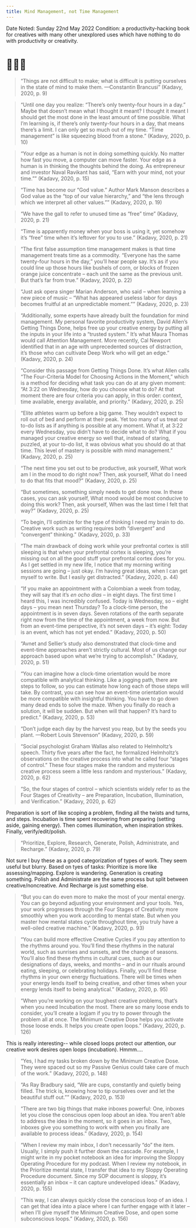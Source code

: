 ```yaml
---
title: Mind Management, not Time Management
---
```


Date Noted: Sunday 22nd May 2022
Condition: a productivity-hacking book for creatives with many other unexplored uses which have nothing to do with productivity or creativity.

# 🌱📖🌙

>“Things are not difficult to make; what is difficult is putting ourselves in the state of mind to make them. —Constantin Brancusi” (Kadavy, 2020, p. 9)

>“Until one day you realize: “There’s only twenty-four hours in a day.” Maybe that doesn’t mean what I thought it meant? I thought it meant I should get the most done in the least amount of time possible. What I’m learning is, if there’s only twenty-four hours in a day, that means there’s a limit. I can only get so much out of my time. “Time management” is like squeezing blood from a stone.” (Kadavy, 2020, p. 10)

>“Your edge as a human is not in doing something quickly. No matter how fast you move, a computer can move faster. Your edge as a human is in thinking the thoughts behind the doing. As entrepreneur and investor Naval Ravikant has said, “Earn with your mind, not your time.”” (Kadavy, 2020, p. 15)

>“Time has become our “God value.” Author Mark Manson describes a God value as the “top of our value hierarchy,” and “the lens through which we interpret all other values.”” (Kadavy, 2020, p. 19)

>“We have the gall to refer to unused time as “free” time” (Kadavy, 2020, p. 21)

>“Time is apparently money when your boss is using it, yet somehow it’s “free” time when it’s leftover for you to use.” (Kadavy, 2020, p. 21)

>“The first false assumption time management makes is that time management treats time as a commodity. “Everyone has the same twenty-four hours in the day,” you’ll hear people say. It’s as if you could line up those hours like bushels of corn, or blocks of frozen orange juice concentrate – each unit the same as the previous unit. But that’s far from true.” (Kadavy, 2020, p. 22)

>“Just ask opera singer Marian Anderson, who said – when learning a new piece of music – “What has appeared useless labor for days becomes fruitful at an unpredictable moment.”” (Kadavy, 2020, p. 23)

>“Additionally, some experts have already built the foundation for mind management. My personal favorite productivity system, David Allen’s Getting Things Done, helps free up your creative energy by putting all the inputs in your life into a “trusted system.” It’s what Maura Thomas would call Attention Management. More recently, Cal Newport identified that in an age with unprecedented sources of distraction, it’s those who can cultivate Deep Work who will get an edge.” (Kadavy, 2020, p. 24)

>“Consider this passage from Getting Things Done. It’s what Allen calls “The Four-Criteria Model for Choosing Actions in the Moment,” which is a method for deciding what task you can do at any given moment: “At 3:22 on Wednesday, how do you choose what to do? At that moment there are four criteria you can apply, in this order: context, time available, energy available, and priority.” (Kadavy, 2020, p. 25)

>“Elite athletes warm up before a big game. They wouldn’t expect to roll out of bed and perform at their peak. Yet too many of us treat our to-do lists as if anything is possible at any moment. What if, at 3:22 every Wednesday, you didn’t have to decide what to do? What if you managed your creative energy so well that, instead of staring, puzzled, at your to-do list, it was obvious what you should do at that time. This level of mastery is possible with mind management.” (Kadavy, 2020, p. 25)

>“The next time you set out to be productive, ask yourself, What work am I in the mood to do right now? Then, ask yourself, What do I need to do that fits that mood?” (Kadavy, 2020, p. 25)

>“But sometimes, something simply needs to get done now. In these cases, you can ask yourself, What mood would be most conducive to doing this work? Then, ask yourself, When was the last time I felt that way?” (Kadavy, 2020, p. 25)

>“To begin, I’ll optimize for the type of thinking I need my brain to do. Creative work such as writing requires both “divergent” and “convergent” thinking.” (Kadavy, 2020, p. 33)

>“The main drawback of doing work while your prefrontal cortex is still sleeping is that when your prefrontal cortex is sleeping, you’re missing out on all the good stuff your prefrontal cortex does for you. As I get settled in my new life, I notice that my morning writing sessions are going – just okay. I’m having great ideas, when I can get myself to write. But I easily get distracted.” (Kadavy, 2020, p. 44)

>“If you make an appointment with a Colombian a week from today, they will say that it’s *en ocho dias* – in eight days. The first time I heard this, I was incredibly confused. Today is Wednesday, so – eight days – you mean next Thursday? To a clock-time person, the appointment is in seven days. Seven rotations of the earth separate right now from the time of the appointment, a week from now. But from an event-time perspective, it’s not seven days – it’s eight: Today is an event, which has not yet ended.” (Kadavy, 2020, p. 50)

>“Avnet and Sellier’s study also demonstrated that clock-time and event-time approaches aren’t strictly cultural. Most of us change our approach based upon what we’re trying to accomplish.” (Kadavy, 2020, p. 51)

>“You can imagine how a clock-time orientation would be more compatible with analytical thinking. Like a jogging path, there are steps to follow, so you can estimate how long each of those steps will take. By contrast, you can see how an event-time orientation would be more compatible with insightful thinking. You have to go down many dead ends to solve the maze. When you finally do reach a solution, it will be sudden. But when will that happen? It’s hard to predict.” (Kadavy, 2020, p. 53)

>“Don’t judge each day by the harvest you reap, but by the seeds you plant. —Robert Louis Stevenson” (Kadavy, 2020, p. 59)

>“Social psychologist Graham Wallas also related to Helmholtz’s speech. Thirty five years after the fact, he formalized Helmholtz’s observations on the creative process into what he called four “stages of control.” These four stages make the random and mysterious creative process seem a little less random and mysterious.” (Kadavy, 2020, p. 62)

>“So, the four stages of control – which scientists widely refer to as the Four Stages of Creativity – are Preparation, Incubation, Illumination, and Verification.” (Kadavy, 2020, p. 62)

Preparation is sort of like scoping a problem, finding all the twists and turns, and steps. Incubation is time spent recovering from preparing (setting aside, gaining energy). Then comes illumination, when inspiration strikes. Finally, verify/edit/polish.

>“Prioritize, Explore, Research, Generate, Polish, Administrate, and Recharge.” (Kadavy, 2020, p. 79) 

Not sure I buy these as a good categorization of types of work. They seem useful but blurry. Based on tyes of tasks: Prioritize is more like assessing/mapping. Explore is wandering. Generation is creating something. Polish and Administrate are the same process but split between creative/noncreative. And Recharge is just something else.

>“But you can do even more to make the most of your mental energy. You can go beyond adjusting your environment and your tools. Yes, your work progresses through the Four Stages of Creativity more smoothly when you work according to mental state. But when you master how mental states cycle throughout time, you truly have a well-oiled creative machine.” (Kadavy, 2020, p. 93)

>“You can build more effective Creative Cycles if you pay attention to the rhythms around you. You’ll find these rhythms in the natural world, such as sunrises and sunsets, and the change of seasons. You’ll also find these rhythms in cultural cues, such as our designations of days, weeks, and months – and in our rituals around eating, sleeping, or celebrating holidays. Finally, you’ll find these rhythms in your own energy fluctuations. There will be times when your energy lends itself to being creative, and other times when your energy lends itself to being analytical.” (Kadavy, 2020, p. 95)

>“When you’re working on your toughest creative problems, that’s when you need Incubation the most. There are so many loose ends to consider, you’ll create a logjam if you try to power through the problem all at once. The Minimum Creative Dose helps you activate those loose ends. It helps you create open loops.” (Kadavy, 2020, p. 126) 

This is really interesting-- while closed loops protect our attention, our creative work desires open loops (incubation). Hmmm....

>“Yes, I had my tasks broken down by the Minimum Creative Dose. They were spaced out so my Passive Genius could take care of much of the work.” (Kadavy, 2020, p. 148)

>“As Ray Bradbury said, “We are cups, constantly and quietly being filled. The trick is, knowing how to tip ourselves over and let the beautiful stuff out.”” (Kadavy, 2020, p. 153)

>“There are two big things that make inboxes powerful: One, inboxes let you close the conscious open loop about an idea. You aren’t able to address the idea in the moment, so it goes in an inbox. Two, inboxes give you something to work with when you finally are available to process ideas.” (Kadavy, 2020, p. 154)

>“When I review my main inbox, I don’t necessarily “do” the item. Usually, I simply push it further down the cascade. For example, I might write in my pocket notebook an idea for improving the Sloppy Operating Procedure for my podcast. When I review my notebook, in the Prioritize mental state, I transfer that idea to my Sloppy Operating Procedure document. Since my SOP document is sloppy, it’s essentially an inbox – it can capture undeveloped ideas.” (Kadavy, 2020, p. 155)

>“This way, I can always quickly close the conscious loop of an idea. I can get that idea into a place where I can further engage with it later – when I’ll give myself the Minimum Creative Dose, and open some subconscious loops.” (Kadavy, 2020, p. 156)